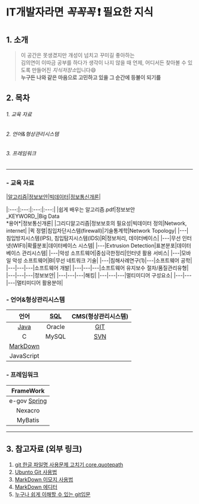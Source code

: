 # IT개발자라면 _꼭꼭꼭_ :exclamation: 필요한 지식

## 1. 소개
> 이 공간은 못생겼지만 개성이 넘치고 꾸미길 좋아하는  
김의연이 이따금 공부를 하다가 생각이 나지 않을 때 언제, 어디서든 찾아볼 수 있도록 만들어진 *지식저장소*입니다:smile:  
**누구든 나와 같은 마음으로 고민하고 있을 그 순간에 등불이 되기를**

## 2. 목차

###### 1. 교육 자료 
###### 2. 언어&형상관리시스템
###### 3. 프레임워크
 
---
### - 교육 자료

|[알고리즘](https://github.com/yeeooni/explicit-knowledge/tree/master/%EC%95%8C%EA%B3%A0%EB%A6%AC%EC%A6%98)|[정보보안](https://github.com/yeeooni/explicit-knowledge/tree/master/%EC%A0%95%EB%B3%B4%EB%B3%B4%EC%95%88)|[빅데이터](https://github.com/yeeooni/explicit-knowledge/tree/master/Big%20Data)|[정보통신개론](https://github.com/yeeooni/explicit-knowledge/tree/master/%EC%A0%95%EB%B3%B4%ED%86%B5%EC%8B%A0%EA%B0%9C%EB%A1%A0)|
<!--머리글-->|:---:|:---:|:---:|:---:|
<!--알고리즘--><!--정보보안--><!--빅데이터--><!--정보통신개론-->
<!--1행-->|쉽게 배우는 알고리즘.pdf|정보보안<br/>_KEYWORD_|Big Data<br/>*용어*|정보통신개론|
<!--2행-->|그리디알고리즘|정보보호의 필요성|빅데이터 정의|Network, internet|
<!--3행-->|퀵 정렬|침입차단시스템(firewall)|기술통계학|Network Topology|
<!--4행-->|---|침입방지시스템(IPS), 침입탐지시스템(IDS)|R|정보처리, 데이터베이스|
<!--5행-->|---|무선 인터넷(WIFI)|확률분포|데이터베이스 시스템|
<!--6행-->|---|Extrusion Detection|표본분포|데이터베이스 관리시스템|
<!--7행-->|---|악성 소프트웨어|중심극한정리|인터넷 활용 서비스|
<!--8행-->|---|모바일 악성 소프트웨어|BI|무선 네트워크 기술|
<!--9행-->|---|침해사례연구(1)|---|소프트웨어 공학|
<!--10행-->|---|---|---|소프트웨어 개발|
<!--11행-->|---|---|---|소프트웨어 유지보수 절차/품질관리유형|
<!--12행-->|---|---|---|정보보안|
<!--13행-->|---|---|---|해킹|
<!--14행-->|---|---|---|멀티미디어 구성요소|
<!--15행-->|---|---|---|멀티미디어 활용분야|

### - 언어&형상관리시스템

|언어|[SQL](https://github.com/yeeooni/explicit-knowledge/tree/master/SQL)|CMS(형상관리시스템)|
|:---:|:---:|:---:|
|[Java](https://github.com/yeeooni/explicit-knowledge/tree/master/Java)|Oracle|[GIT](https://github.com/yeeooni/explicit-knowledge/tree/master/git)|
|C|MySQL|[SVN](개발중..)|
|[MarkDown](https://github.com/yeeooni/explicit-knowledge/tree/master/MarkDown) |||
|JavaScript |||

### - 프레임워크

|FrameWork|
|:---:|
|e-gov [Spring](https://github.com/yeeooni/explicit-knowledge/tree/master/Spring)||
|Nexacro|
|MyBatis|

---
## 3. 참고자료 (외부 링크)
1. [git 한글 파일명 사용문제 고치기 core.quotepath](https://edykim.com/ko/post/git-fix-problem-using-filename-core.quotepath/)  
2. [Ubunto Git 사용법](https://dejavuwing.tistory.com/entry/Ubuntu-GitHub-%EC%82%AC%EC%9A%A9%EB%B2%95)
3. [MarkDown 이모지 사용법](https://www.webfx.com/tools/emoji-cheat-sheet/)
4. [MarkDown 에디터](https://pandao.github.io/editor.md/en.html)
5. [누구나 쉽게 이해할 수 있는 git입문](https://backlog.com/git-tutorial/kr/)
